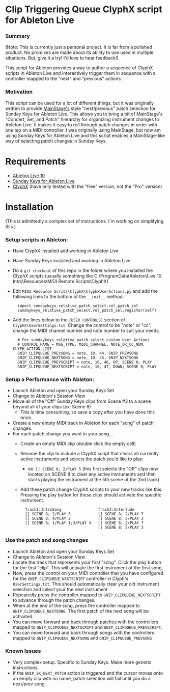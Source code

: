 # Clip Triggering Queue ClyphX script for Ableton Live

### Summary
(Note: This is currently just a personal project.  It is far from a polished
product.  No promises are made about its ability to use used in multiple
situations.  But, give it a try!  I'd love to hear feedback!)

This script for Ableton provides a way to author a sequence of ClyphX scripts in
Ableton Live and interactively trigger them in sequence with
a controller mapped to the "next" and "previous" actions.

### Motivation
This script can be used for a lot of different things, but it was originally
written to provide [MainStage's](https://www.apple.com/mainstage/) style "next/previous"
patch selection for Sunday Keys for Ableton Live.  This allows you to bring a bit of
MainStage's "Concert, Set, and Patch" hierarchy for organizing instrument changes
to Ableton Live.  It makes it easy to roll through patch changes in order with one tap
on a MIDI controller.  I was originally using MainStage, but now am using 
Sunday Keys for Ableton Live and this script enables a MainStage-like way of 
selecting patch changes in Sunday Keys.


# Requirements
- [Ableton Live 10](https://www.ableton.com/en/live/)
- [Sunday Keys for Ableton Live](https://sundaysounds.com/patches/sunday-keys-for-ableton)
- [ClyphX](http://forum.nativekontrol.com/thread/992/current-version-clyphx-live-9) (have only tested with the "free" version, not the "Pro" version)


# Installation
(This is admittedly a complex set of instructions. I'm working on simplifying this.)

### Setup scripts in Ableton:
- Have ClyphX installed and working in Ableton Live
- Have Sunday Keys installed and working in Ableton Live
- Do a `git checkout` of this repo in the folder where you installed the ClyphX scripts (usually something like C:\ProgramData\Ableton\Live 10 Intro\Resources\MIDI Remote Scripts\ClyphX)
- Edit `MIDI Resource Scrits\ClyphX\ClyphXUserActions.py` and add the following lines to the bottom of the `__init__` method:


        import sundaykeys_relative_patch_select.rel_patch_sel
        sundaykeys_relative_patch_select.rel_patch_sel.register(self)
         
- Add the lines below to the `[USER CONTROLS]` section of `ClyphX\UserSettings.txt`.  Change the control
to be "note" or "cc", change the MIDI channel number and note number to suit your needs.


        # For sundaykeys_relative_patch_select custom User Actions
        # CONTROL_NAME = MSG_TYPE, MIDI_CHANNEL, NOTE_OR_CC_NUM, CLYPH_ACTION_LIST
        GNIP_CLIPQUEUE_PREVSONG = note, 10, 44, GNIP_PREVSONG
        GNIP_CLIPQUEUE_NEXTSONG = note, 10, 45, GNIP_NEXTSONG
        GNIP_CLIPQUEUE_PREVSCRIPT = note, 10, 46, UP; SCENE 8; PLAY
        GNIP_CLIPQUEUE_NEXTSCRIPT = note, 10, 47, DOWN; SCENE 8; PLAY


### Setup a Performance with Ableton:
- Launch Ableton and open your Sunday Keys Set
- Change to Ableton's Session View
- Move all of the "Off" Sunday Keys clips from Scene #3 to a scene beyond all of your clips (ex: Scene 8)
    - This is time consuming, so save a copy after you have done this once. 
- Create a new empty MIDI track in Ableton for each "song" of patch changes.
- For each patch change you want in your song...
    - Create an empty MIDI clip (double click the empty cell)
    - Rename the clip to include a ClyphX script that clears all currently active instruments and selects the patch you'd like to play:
        - ex: `[] SCENE 8; 2/PLAY 5`  (this first selects the "Off" clips new located on SCENE 8 to clear any active instruments and then starts playing the instrument at the 5th scene of the 2nd track)
    - Add these patch change ClyphX scripts to your new tracks like this.  Pressing the play button for these clips should activate the specific instrument.
        

            Track1:IntroSong                Track2:Interlude
            [] SCENE 8; 2/PLAY 5            [] SCENE 8; 2/PLAY 7
            [] SCENE 8; 4/PLAY 2            [] SCENE 8; 5/PLAY 3
            [] SCENE 8; 1/PLAY 1;3/PLAY 3   [] SCENE 8; 2/PLAY 7
                                            [] SCENE 8; 5/PLAY 3

### Use the patch and song changes
- Launch Ableton and open your Sunday Keys Set
- Change to Ableton's Session View
- Locate the track that represents your first "song".  Click the play button for the first "clip".  This
will activate the first instrument of the first song.
- Now, press the control on your MIDI controller that you have configured for the `GNIP_CLIPQUEUE_NEXTSCRIPT` controller in Clyph's `UserSettings.txt`. This should automatically clear your old instrument selection and select your the next instrument.
- Repeatedly press the controller mapped to `GNIP_CLIPQUEUE_NEXTSCRIPT` to advance through the patch changes.
- When at the end of the song, press the controller mapped to `GNIP_CLIPQUEUE_NEXTSONG`. The first patch of the next song will be activated.
- You can move forward and back through patches with the controllers mapped to `GNIP_CLIPQUEUE_NEXTSCRIPT` and `GNIP_CLIPQUEUE_PREVSCRIPT`.
- You can move forward and back through songs with the controllers mapped to `GNIP_CLIPQUEUE_NEXTSONG` and `GNIP_CLIPQUEUE_PREVSONG`
    

### Known Issues
- Very complex setup.  Specific to Sunday Keys.  Make more generic instructions.
- If the `GNIP_SK_NEXT_PATCH` action is triggered and the cursor moves onto an empty clip with no name, patch selection will fail until you do a next/prev song.
